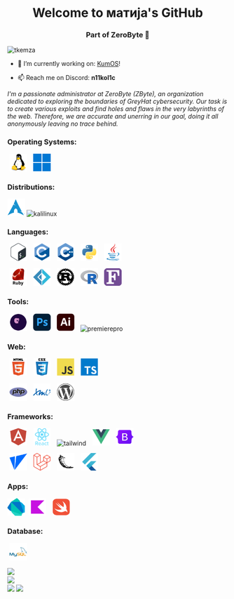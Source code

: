 <h1 align="center">Welcome to матија's GitHub</h1>
<h3 align="center">Part of ZeroByte 🩶</h3>

<p align="left"> <img src="https://komarev.com/ghpvc/?username=tkemza&label=Profile%20views&color=0e75b6&style=flat" alt="tkemza" /> </p>

- 🔭 I’m currently working on: [KumOS](https://github.com/TodorW/ZephyrOS)!

- 📫 Reach me on Discord: **n11kol1c**

<p>
    <i>I'm a passionate administrator at ZeroByte (ZByte), an organization dedicated to exploring the boundaries of GreyHat cybersecurity. Our task is to create various exploits and find holes and flaws in the very labyrinths of the web. Therefore, we are accurate and unerring in our goal, doing it all anonymously leaving no trace behind.
</i>
<h3>Operating Systems: </h3>
<p>
    <img src="https://raw.githubusercontent.com/devicons/devicon/master/icons/linux/linux-original.svg" alt="linux" width="40" height="40" hspace="5" />
    <img src="https://raw.githubusercontent.com/devicons/devicon/master/icons/windows11/windows11-original.svg" alt="windows" width="40" height="40" hspace="5" />
</p>

<h3>Distributions:</h3>
<p>
    <img src="https://raw.githubusercontent.com/devicons/devicon/master/icons/archlinux/archlinux-original.svg" alt="archlinux" width="40" height="40">
    <img src="https://smartechmolabs.com/wp-content/uploads/2024/08/kalilinux.svg" alt="kalilinux" width="40" height="40">
</p>

<h3>Languages:</h3>
<p>
    <img src="https://raw.githubusercontent.com/devicons/devicon/master/icons/bash/bash-original.svg" alt="bash" width="40" height="40" hspace="5" />
    <img src="https://raw.githubusercontent.com/devicons/devicon/master/icons/c/c-original.svg" alt="c" width="40" height="40" hspace="5" />
    <img src="https://raw.githubusercontent.com/devicons/devicon/master/icons/cplusplus/cplusplus-original.svg"alt="cplusplus" width="40" height="40" hspace="5" /> 
    <img src="https://raw.githubusercontent.com/devicons/devicon/master/icons/python/python-original.svg"alt="python" width="40" height="40" hspace="5" />
    <img src="https://raw.githubusercontent.com/devicons/devicon/master/icons/java/java-original.svg" alt="java"width="40" height="40" hspace="5" />
</p>
<p>
        <img src="https://raw.githubusercontent.com/devicons/devicon/master/icons/ruby/ruby-original-wordmark.svg" alt="ruby" width="40" height="40" hspace="5" />
        <img src="https://raw.githubusercontent.com/devicons/devicon/master/icons/fsharp/fsharp-original.svg" alt="fsharp" width="40" height="40" hspace="5" />
        <img src="https://raw.githubusercontent.com/devicons/devicon/master/icons/rust/rust-original.svg" alt="rust" width="40" height="40" hspace="5" /> 
        <img src="https://raw.githubusercontent.com/devicons/devicon/master/icons/r/r-original.svg" alt="r" width="40" height="40" hspace="5" /> 
        <img src="https://raw.githubusercontent.com/devicons/devicon/master/icons/fortran/fortran-original.svg"alt="fortran" width="40"  height="40" hspace="5" />
</p>

<h3>Tools:</h3>
<p>
    <img src="https://raw.githubusercontent.com/devicons/devicon/master/icons/aftereffects/aftereffects-original.svg" alt="aftereffects"    width="40" height="40" hspace="5" /> 
    <img src="https://raw.githubusercontent.com/devicons/devicon/master/icons/photoshop/photoshop-original.svg" alt="photoshop" width="40"  height="40" hspace="5" /> 
    <img src="https://raw.githubusercontent.com/devicons/devicon/master/icons/illustrator/illustrator-plain.svg" alt="illustrator" width="40"   height="40" hspace="5" />
    <img src="https://raw.githubusercontent.com/devicons/devicon/master/icons/premierepro/premierepro" alt="premierepro" width="40"   height="40" hspace="5" />
</p>

<h3>Web:</h3>
<p>
    <img src="https://raw.githubusercontent.com/devicons/devicon/master/icons/html5/html5-original-wordmark.svg" alt="html5" width="40"     height="40" hspace="5" />
        <img src="https://raw.githubusercontent.com/devicons/devicon/master/icons/css3/css3-original-wordmark.svg" alt="css3" width="40" height="40" hspace="5" />
        <img src="https://raw.githubusercontent.com/devicons/devicon/master/icons/javascript/javascript-original.svg" alt="javascript" width="40"   height="40" hspace="5" />
        <img src="https://raw.githubusercontent.com/devicons/devicon/master/icons/typescript/typescript-plain.svg" alt="typescript" width="40" height="40" hspace="5" />
</p>
<p>
    <img src="https://raw.githubusercontent.com/devicons/devicon/master/icons/php/php-original.svg" alt="php" width="40" height="40" hspace="5" />   
    <img src="https://raw.githubusercontent.com/devicons/devicon/master/icons/xml/xml-plain.svg" alt="xml" width="40" height="40" hspace="5" />
    <img src="https://raw.githubusercontent.com/devicons/devicon/master/icons/wordpress/wordpress-plain.svg" alt="wordpress" width="40" height="40" hspace="5" />
</p>

<h3>Frameworks:</h3>
<p>
    <img src="https://raw.githubusercontent.com/devicons/devicon/master/icons/angularjs/angularjs-plain.svg" alt="angularjs" width="40" height="40" hspace="5" />
    <img src="https://raw.githubusercontent.com/devicons/devicon/master/icons/react/react-original-wordmark.svg" alt="react" width="40" height="40" hspace="5" />
    <img src="https://www.vectorlogo.zone/logos/tailwindcss/tailwindcss-icon.svg" alt="tailwind" width="40" height="40" hspace="5" />
    <img src="https://raw.githubusercontent.com/devicons/devicon/master/icons/vuejs/vuejs-original.svg" alt="vuejs" width="40" height="40" hspace="5" />
    <img src="https://raw.githubusercontent.com/devicons/devicon/master/icons/bootstrap/bootstrap-original.svg" alt="bootstrap" width="40" height="40" hspace="5" />
</p>
<p>
    <img src="https://raw.githubusercontent.com/devicons/devicon/master/icons/vite/vite-original.svg" alt="vite" width="40" height="40" hspace="5" />
    <img src="https://raw.githubusercontent.com/devicons/devicon/master/icons/laravel/laravel-original.svg" alt="laravel" width="40" height="40" hspace="5" />
    <img src="https://raw.githubusercontent.com/devicons/devicon/master/icons/flask/flask-original.svg" alt="flask" width="40" height="40" hspace="5" />
    <img src="https://raw.githubusercontent.com/devicons/devicon/master/icons/flutter/flutter-original.svg" alt="flutter" width="40" height="40" hspace="5" />
</p>

<h3>Apps:</h3>
<p>
    <img src="https://raw.githubusercontent.com/devicons/devicon/master/icons/dart/dart-original.svg" alt="dart"   width="40" height="40" />
    <img src="https://raw.githubusercontent.com/devicons/devicon/master/icons/kotlin/kotlin-plain.svg" alt="kotlin" width="40" height="40" hspace="5" />
    <img src="https://raw.githubusercontent.com/devicons/devicon/master/icons/swift/swift-original.svg" alt="swift" width="40" height="40" hspace="5" />
</p>

<h3>Database: </h3>
<p>
    <img src="https://raw.githubusercontent.com/devicons/devicon/master/icons/mysql/mysql-original-wordmark.svg"alt="mysql" width="40"  height="40" hspace="5" />
</p>

![](https://github-readme-stats.vercel.app/api?username=n11kol11c&theme=dark&hide_border=false&include_all_commits=false&count_private=false)<br/>
![](https://nirzak-streak-stats.vercel.app/?user=n11kol11c&theme=dark&hide_border=false)<br/>
![](https://github-readme-stats.vercel.app/api/top-langs/?username=n11kol11c&theme=dark&hide_border=false&include_all_commits=false&count_private=false&layout=compact)
[![](https://visitcount.itsvg.in/api?id=n11kol11c&icon=0&color=0)](https://visitcount.itsvg.in)
